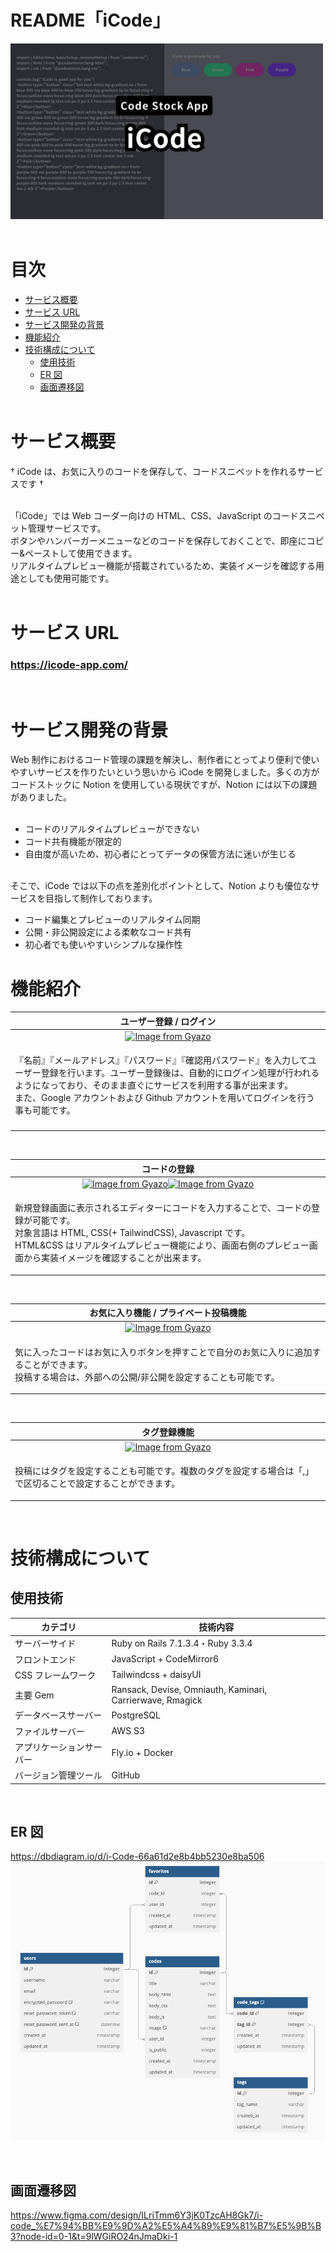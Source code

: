 # README「iCode」

<img width="500" src="app/assets/images/icodeOgp.webp"><br>
<br>

# 目次

- [サービス概要](#-サービス概要)
- [サービス URL](#-サービスurl)
- [サービス開発の背景](#-サービス開発の背景)
- [機能紹介](#-機能紹介)
- [技術構成について](#-技術構成について)
  - [使用技術](#-使用技術)
  - [ER 図](#-er図)
  - [画面遷移図](#-画面遷移図)<br>
    <br>

# サービス概要

† iCode は、お気に入りのコードを保存して、コードスニペットを作れるサービスです †<br>
<br>

「iCode」では Web コーダー向けの HTML、CSS、JavaScript のコードスニペット管理サービスです。<br>
ボタンやハンバーガーメニューなどのコードを保存しておくことで、即座にコピー&ペーストして使用できます。<br>
リアルタイムプレビュー機能が搭載されているため、実装イメージを確認する用途としても使用可能です。<br>
<br>

# サービス URL

### https://icode-app.com/<br>

<br>

# サービス開発の背景

Web 制作におけるコード管理の課題を解決し、制作者にとってより便利で使いやすいサービスを作りたいという思いから iCode を開発しました。多くの方がコードストックに Notion を使用している現状ですが、Notion には以下の課題がありました。<br>
<br>

- コードのリアルタイムプレビューができない
- コード共有機能が限定的
- 自由度が高いため、初心者にとってデータの保管方法に迷いが生じる
  <br>
  <br>

そこで、iCode では以下の点を差別化ポイントとして、Notion よりも優位なサービスを目指して制作しております。

- コード編集とプレビューのリアルタイム同期
- 公開・非公開設定による柔軟なコード共有
- 初心者でも使いやすいシンプルな操作性
  <br>

# 機能紹介

|                                                                                                                                                  ユーザー登録 / ログイン                                                                                                                                                  |
| :-----------------------------------------------------------------------------------------------------------------------------------------------------------------------------------------------------------------------------------------------------------------------------------------------------------------------: |
|                                                                                            [![Image from Gyazo](https://i.gyazo.com/78f0c3fe42ec27b29abfa06554d1db2c.gif)](https://gyazo.com/78f0c3fe42ec27b29abfa06554d1db2c)                                                                                            |
| <p align="left">『名前』『メールアドレス』『パスワード』『確認用パスワード』を入力してユーザー登録を行います。ユーザー登録後は、自動的にログイン処理が行われるようになっており、そのまま直ぐにサービスを利用する事が出来ます。<br>また、Google アカウントおよび Github アカウントを用いてログインを行う事も可能です。</p> |
|                                                                                                                                                                                                                                                                                                                           |

<br>

|                                                                                                                                     コードの登録                                                                                                                                     |
| :----------------------------------------------------------------------------------------------------------------------------------------------------------------------------------------------------------------------------------------------------------------------------------: |
|        [![Image from Gyazo](https://i.gyazo.com/a351ddf83dbfe344e5624a12df2f90d9.gif)](https://gyazo.com/a351ddf83dbfe344e5624a12df2f90d9)[![Image from Gyazo](https://i.gyazo.com/a9ffe54ff014c9ea177d8be9ff66e89b.gif)](https://gyazo.com/a9ffe54ff014c9ea177d8be9ff66e89b)        |
| <p align="left">新規登録画面に表示されるエディターにコードを入力することで、コードの登録が可能です。<br>対象言語は HTML, CSS(+ TailwindCSS), Javascript です。<br>HTML&CSS はリアルタイムプレビュー機能により、画面右側のプレビュー画面から実装イメージを確認することが出来ます。<p> |

<br>

|                                                                     お気に入り機能 / プライベート投稿機能                                                                     |
| :---------------------------------------------------------------------------------------------------------------------------------------------------------------------------: |
|                      [![Image from Gyazo](https://i.gyazo.com/41a70c7c939995f2c7db06515cc8b162.gif)](https://gyazo.com/41a70c7c939995f2c7db06515cc8b162)                      |
| <p align="left">気に入ったコードはお気に入りボタンを押すことで自分のお気に入りに追加することができます。<br> 投稿する場合は、外部への公開/非公開を設定することも可能です。<p> |

<br>

|                                                            タグ登録機能                                                             |
| :---------------------------------------------------------------------------------------------------------------------------------: |
| [![Image from Gyazo](https://i.gyazo.com/2904c8e21824b103dc7011339a62f55f.gif)](https://gyazo.com/2904c8e21824b103dc7011339a62f55f) |
|   <p align="left">投稿にはタグを設定することも可能です。複数のタグを設定する場合は「,」で区切ることで設定することができます。<p>    |

<br>

# 技術構成について

## 使用技術

| カテゴリ                 | 技術内容                                                  |
| ------------------------ | --------------------------------------------------------- |
| サーバーサイド           | Ruby on Rails 7.1.3.4・Ruby 3.3.4                         |
| フロントエンド           | JavaScript + CodeMirror6                                  |
| CSS フレームワーク       | Tailwindcss + daisyUI                                     |
| 主要 Gem                 | Ransack, Devise, Omniauth, Kaminari, Carrierwave, Rmagick |
| データベースサーバー     | PostgreSQL                                                |
| ファイルサーバー         | AWS S3                                                    |
| アプリケーションサーバー | Fly.io + Docker                                           |
| バージョン管理ツール     | GitHub                                                    |

<br>

## ER 図

https://dbdiagram.io/d/i-Code-66a61d2e8b4bb5230e8ba506
![alt text](<Screenshot 2024-09-01 at 22.29.16.png>)

<br>

## 画面遷移図

https://www.figma.com/design/ILriTmm6Y3jK0TzcAH8Gk7/i-code_%E7%94%BB%E9%9D%A2%E5%A4%89%E9%81%B7%E5%9B%B3?node-id=0-1&t=9lWGiRO24nJmaDki-1

